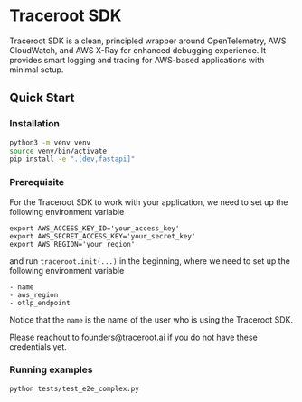 # Traceroot SDK

Traceroot SDK is a clean, principled wrapper around OpenTelemetry, AWS CloudWatch, and AWS X-Ray for enhanced debugging experience. It provides smart logging and tracing for AWS-based applications with minimal setup.

## Quick Start

### Installation

```bash
python3 -m venv venv
source venv/bin/activate
pip install -e ".[dev,fastapi]"
```

### Prerequisite
For the Traceroot SDK to work with your application, we need to set up the
following environment variable
```
export AWS_ACCESS_KEY_ID='your_access_key'
export AWS_SECRET_ACCESS_KEY='your_secret_key'
export AWS_REGION='your_region'
```
and run `traceroot.init(...)` in the beginning, where we need to set up
the following environment variable
```
- name
- aws_region
- otlp_endpoint
```

Notice that the `name` is the name of the user who is using the Traceroot SDK.

Please reachout to founders@traceroot.ai if you do not have these credentials
yet.

### Running examples
```bash
python tests/test_e2e_complex.py
```
